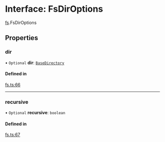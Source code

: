 # Interface: FsDirOptions

[fs](../modules/fs.md).FsDirOptions

## Properties

### dir

• `Optional` **dir**: [`BaseDirectory`](../enums/fs.BaseDirectory.md)

#### Defined in

[fs.ts:66](https://github.com/tauri-apps/tauri/blob/2d73b99/tooling/api/src/fs.ts#L66)

___

### recursive

• `Optional` **recursive**: `boolean`

#### Defined in

[fs.ts:67](https://github.com/tauri-apps/tauri/blob/2d73b99/tooling/api/src/fs.ts#L67)
